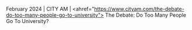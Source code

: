 February 2024 | CITY AM | <ahref="https://www.cityam.com/the-debate-do-too-many-people-go-to-university"> The Debate: Do Too Many People Go To University?</a>

